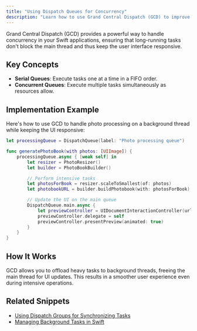 ```yaml
---
title: "Using Dispatch Queues for Concurrency"
description: "Learn how to use Grand Central Dispatch (GCD) to improve app responsiveness by handling tasks on background threads, keeping the UI thread free for smooth user interactions."
---
```


Grand Central Dispatch (GCD) provides a powerful way to handle concurrency in your Swift applications, ensuring that long-running tasks don't block the main thread and thus keep the user interface responsive.

## Key Concepts
- **Serial Queues**: Execute tasks one at a time in a FIFO order.
- **Concurrent Queues**: Execute multiple tasks simultaneously as resources allow.

## Implementation Example
Here's how to use GCD to handle photo processing on a background thread while keeping the UI responsive:

```swift
let processingQueue = DispatchQueue(label: "Photo processing queue")

func generatePhotoBook(with photos: [UIImage]) {
    processingQueue.async { [weak self] in
        let resizer = PhotoResizer()
        let builder = PhotoBookBuilder()

        // Perform intensive tasks
        let photosForBook = resizer.scaleToSmallest(of: photos)
        let photobookURL = builder.buildPhotobook(with: photosForBook)

        // Update the UI on the main queue
        DispatchQueue.main.async {
            let previewController = UIDocumentInteractionController(url: photobookURL)
            previewController.delegate = self
            previewController.presentPreview(animated: true)
        }
    }
}
```

## How It Works
GCD allows you to offload heavy tasks to background threads, freeing the main thread for UI updates. This results in a smoother user experience even during intensive operations.

## Related Snippets
- [Using Dispatch Groups for Synchronizing Tasks](#)
- [Managing Background Tasks in Swift](#)

<LinkCard title="Learn More about Dispatch Queues" href="http://swiftbook.link/docs/dispatchqueue" />
